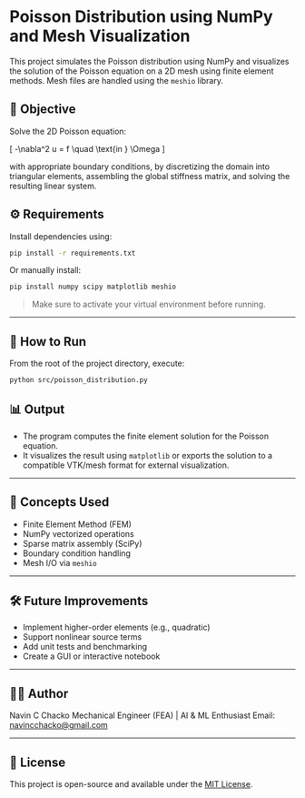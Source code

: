 # Poisson Distribution using NumPy and Mesh Visualization

This project simulates the Poisson distribution using NumPy and visualizes the solution of the Poisson equation on a 2D mesh using finite element methods. Mesh files are handled using the `meshio` library.

## 📌 Objective

Solve the 2D Poisson equation:

\[
-\nabla^2 u = f \quad \text{in } \Omega
\]

with appropriate boundary conditions, by discretizing the domain into triangular elements, assembling the global stiffness matrix, and solving the resulting linear system.

## ⚙️ Requirements

Install dependencies using:

```bash
pip install -r requirements.txt
````

Or manually install:

```bash
pip install numpy scipy matplotlib meshio
```

> Make sure to activate your virtual environment before running.

---

## 🚀 How to Run

From the root of the project directory, execute:

```bash
python src/poisson_distribution.py
```

## 📊 Output

* The program computes the finite element solution for the Poisson equation.
* It visualizes the result using `matplotlib` or exports the solution to a compatible VTK/mesh format for external visualization.

---

## 🧠 Concepts Used

* Finite Element Method (FEM)
* NumPy vectorized operations
* Sparse matrix assembly (SciPy)
* Boundary condition handling
* Mesh I/O via `meshio`

---

## 🛠️ Future Improvements

* Implement higher-order elements (e.g., quadratic)
* Support nonlinear source terms
* Add unit tests and benchmarking
* Create a GUI or interactive notebook

---

## 👨‍💻 Author

Navin C Chacko
Mechanical Engineer (FEA) | AI & ML Enthusiast
Email: [navincchacko@gmail.com](mailto:navincchacko@gmail.com)

---

## 📜 License

This project is open-source and available under the [MIT License](LICENSE).

```